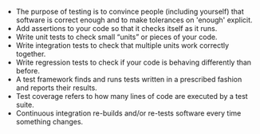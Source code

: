 -   The purpose of testing is to convince people (including yourself) that software is correct enough
    and to make tolerances on 'enough' explicit.
-   Add assertions to your code so that it checks itself as it runs.
-   Write unit tests to check small “units” or pieces of your code.
-   Write integration tests to check that multiple units work correctly together.
-   Write regression tests to check if your code is behaving differently than before. 
-   A test framework finds and runs tests written in a prescribed fashion and reports their results.
-   Test coverage refers to how many lines of code are executed by a test suite. 
-   Continuous integration re-builds and/or re-tests software every time something changes.

